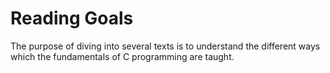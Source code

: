 # Reading Goals

The purpose of diving into several texts is to understand the different ways which the fundamentals of C programming are taught.
